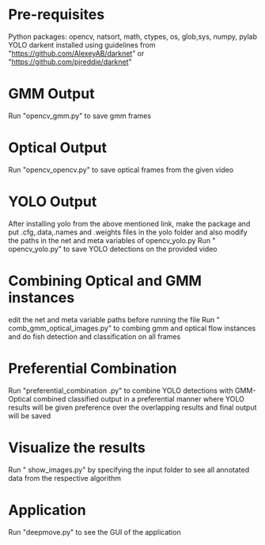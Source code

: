 # Pre-requisites
Python packages: opencv, natsort, math, ctypes, os, glob,sys, numpy, pylab
YOLO darkent installed using guidelines from "https://github.com/AlexeyAB/darknet" or "https://github.com/pjreddie/darknet"
 # GMM Output
Run "opencv_gmm.py" to save gmm frames
# Optical Output
Run "opencv_opencv.py" to save optical frames from the given video
# YOLO Output
After installing yolo from the above mentioned link, make the package and put .cfg,.data,.names and .weights files in the yolo folder and also modify the paths in the net and meta variables of opencv_yolo.py
Run " opencv_yolo.py" to save YOLO detections on the provided video
# Combining Optical and GMM instances
edit the net and meta variable paths before running the file
Run " comb_gmm_optical_images.py" to combing gmm and optical flow instances and do fish detection and classification on all frames
# Preferential Combination
Run "preferential_combination .py" to combine YOLO detections with GMM-Optical combined classified output in a preferential manner where YOLO results will be given preference over the overlapping results and final output will be saved
# Visualize the results
Run " show_images.py" by specifying the input folder to see all annotated data from the respective algorithm
# Application
Run "deepmove.py" to see the GUI of the application

